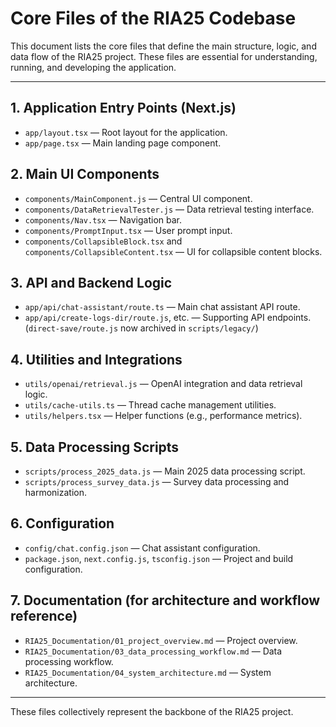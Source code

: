 # Core Files of the RIA25 Codebase

This document lists the core files that define the main structure, logic, and data flow of the RIA25 project. These files are essential for understanding, running, and developing the application.

---

## 1. Application Entry Points (Next.js)

- `app/layout.tsx` — Root layout for the application.
- `app/page.tsx` — Main landing page component.

## 2. Main UI Components

- `components/MainComponent.js` — Central UI component.
- `components/DataRetrievalTester.js` — Data retrieval testing interface.
- `components/Nav.tsx` — Navigation bar.
- `components/PromptInput.tsx` — User prompt input.
- `components/CollapsibleBlock.tsx` and `components/CollapsibleContent.tsx` — UI for collapsible content blocks.

## 3. API and Backend Logic

- `app/api/chat-assistant/route.ts` — Main chat assistant API route.
- `app/api/create-logs-dir/route.js`, etc. — Supporting API endpoints. (`direct-save/route.js` now archived in `scripts/legacy/`)

## 4. Utilities and Integrations

- `utils/openai/retrieval.js` — OpenAI integration and data retrieval logic.
- `utils/cache-utils.ts` — Thread cache management utilities.
- `utils/helpers.tsx` — Helper functions (e.g., performance metrics).

## 5. Data Processing Scripts

- `scripts/process_2025_data.js` — Main 2025 data processing script.
- `scripts/process_survey_data.js` — Survey data processing and harmonization.

## 6. Configuration

- `config/chat.config.json` — Chat assistant configuration.
- `package.json`, `next.config.js`, `tsconfig.json` — Project and build configuration.

## 7. Documentation (for architecture and workflow reference)

- `RIA25_Documentation/01_project_overview.md` — Project overview.
- `RIA25_Documentation/03_data_processing_workflow.md` — Data processing workflow.
- `RIA25_Documentation/04_system_architecture.md` — System architecture.

---

These files collectively represent the backbone of the RIA25 project.
